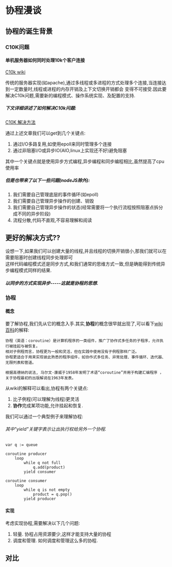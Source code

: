 # 协程漫谈

## 协程的诞生背景

### C10K问题

#### 单机服务器如何同时处理10k个客户连接
[C10k wiki](https://en.wikipedia.org/wiki/C10k_problem)

传统的服务器实现(如apache),通过多线程或多进程的方式处理多个连接,当连接达到一定数量时,线程或进程的内存开销及上下文切换开销都会
变得不可接受.因此要解决C10k问题,需要新的编程模式、操作系统实现、及配置的支持.  

##### 下文详细讲述了如何解决C10k问题:  
[C10K 解决方法](http://www.kegel.com/c10k.html)

通过上述文章我们可以get到几个关键点:

1. 通过I/O多路复用,如使用epoll来同时管理多个连接
2. 通过非阻塞I/O或异步IO(AIO,linux上实现还不好)避免阻塞

其中一个关键点就是使用异步方式编程,异步编程和同步编程相比,虽然提高了cpu使用率
##### 但是也带来了以下一些问题(nodeJS除外):

1. 我们需要自己管理底层的事件循环(如epoll)
2. 我们需要自己管理异步操作的创建、销毁
3. 我们需要自己管理异步操作的状态(经常需要将一个执行流程按照阻塞点拆分成不同的异步阶段)
4. 流程分散,代码不直观,不容易理解和阅读

## 更好的解决方式??

设想一下,如果我们可以创建大量的线程,并且线程的切换开销很小,那我们就可以在需要阻塞时创建线程同步处理即可  
这样代码编程模式还是同步方式,和我们通常的思维方式一致,但是确能得到传统异步编程模式同样的结果.  
##### 以同步的方式实现异步-----这就是协程的思想.

### 协程

#### 概念

要了解协程,我们先从它的概念入手.其实,**协程**的概念很早就出现了,可以看下[wiki百科](https://zh.wikipedia.org/wiki/%E5%8D%8F%E7%A8%8B)的解释:  

```doc
协程（英语：coroutine）是计算机程序的一类组件，推广了协作式多任务的子程序，允许执行被挂起与被恢复。
相对子例程而言，协程更为一般和灵活，但在实践中使用没有子例程那样广泛。
协程更适合于用来实现彼此熟悉的程序组件，如协作式多任务、异常处理、事件循环、迭代器、无限列表和管道。

根据高德纳的说法, 马尔文·康威于1958年发明了术语“coroutine”并用于构建汇编程序 ，关于协程最初的出版解说在1963年发表。
```

从wiki的解释可以看出,协程有两个关键点:  
1. 比子例程(可以理解为线程)更灵活
2. **协作**完成某项功能,允许挂起和恢复.

我们可以通过一个典型例子来理解协程:

###### 其中"yield"关键字表示让出执行权给另外一个协程.
```
var q := queue

coroutine producer
    loop
        while q not full
            q.add(product)
        yield consumer

coroutine consumer
    loop
        while q is not empty
            product = q.pop()
        yield producer
```

#### 实现

考虑实现协程,需要解决以下几个问题:
1. 轻量. 协程占用资源要少,这样才能支持大量的协程
2. 调度和管理. 如何调度和管理这么多的协程.


## 对比